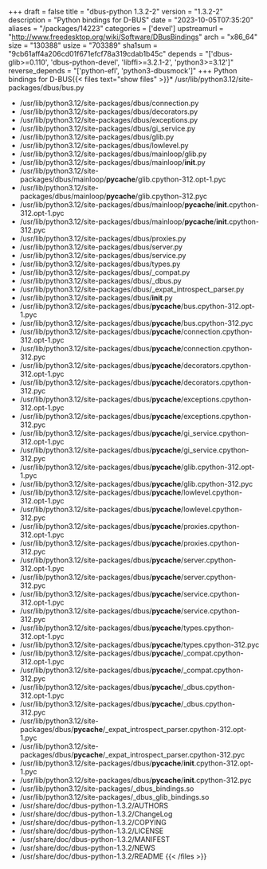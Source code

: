 +++
draft = false
title = "dbus-python 1.3.2-2"
version = "1.3.2-2"
description = "Python bindings for D-BUS"
date = "2023-10-05T07:35:20"
aliases = "/packages/14223"
categories = ['devel']
upstreamurl = "http://www.freedesktop.org/wiki/Software/DBusBindings"
arch = "x86_64"
size = "130388"
usize = "703389"
sha1sum = "9cb61aff4a206cd01f671efcf78a319cdab1b45c"
depends = "['dbus-glib>=0.110', 'dbus-python-devel', 'libffi>=3.2.1-2', 'python3>=3.12']"
reverse_depends = "['python-efl', 'python3-dbusmock']"
+++
Python bindings for D-BUS{{< files text="show files" >}}* /usr/lib/python3.12/site-packages/dbus/bus.py
* /usr/lib/python3.12/site-packages/dbus/connection.py
* /usr/lib/python3.12/site-packages/dbus/decorators.py
* /usr/lib/python3.12/site-packages/dbus/exceptions.py
* /usr/lib/python3.12/site-packages/dbus/gi_service.py
* /usr/lib/python3.12/site-packages/dbus/glib.py
* /usr/lib/python3.12/site-packages/dbus/lowlevel.py
* /usr/lib/python3.12/site-packages/dbus/mainloop/glib.py
* /usr/lib/python3.12/site-packages/dbus/mainloop/__init__.py
* /usr/lib/python3.12/site-packages/dbus/mainloop/__pycache__/glib.cpython-312.opt-1.pyc
* /usr/lib/python3.12/site-packages/dbus/mainloop/__pycache__/glib.cpython-312.pyc
* /usr/lib/python3.12/site-packages/dbus/mainloop/__pycache__/__init__.cpython-312.opt-1.pyc
* /usr/lib/python3.12/site-packages/dbus/mainloop/__pycache__/__init__.cpython-312.pyc
* /usr/lib/python3.12/site-packages/dbus/proxies.py
* /usr/lib/python3.12/site-packages/dbus/server.py
* /usr/lib/python3.12/site-packages/dbus/service.py
* /usr/lib/python3.12/site-packages/dbus/types.py
* /usr/lib/python3.12/site-packages/dbus/_compat.py
* /usr/lib/python3.12/site-packages/dbus/_dbus.py
* /usr/lib/python3.12/site-packages/dbus/_expat_introspect_parser.py
* /usr/lib/python3.12/site-packages/dbus/__init__.py
* /usr/lib/python3.12/site-packages/dbus/__pycache__/bus.cpython-312.opt-1.pyc
* /usr/lib/python3.12/site-packages/dbus/__pycache__/bus.cpython-312.pyc
* /usr/lib/python3.12/site-packages/dbus/__pycache__/connection.cpython-312.opt-1.pyc
* /usr/lib/python3.12/site-packages/dbus/__pycache__/connection.cpython-312.pyc
* /usr/lib/python3.12/site-packages/dbus/__pycache__/decorators.cpython-312.opt-1.pyc
* /usr/lib/python3.12/site-packages/dbus/__pycache__/decorators.cpython-312.pyc
* /usr/lib/python3.12/site-packages/dbus/__pycache__/exceptions.cpython-312.opt-1.pyc
* /usr/lib/python3.12/site-packages/dbus/__pycache__/exceptions.cpython-312.pyc
* /usr/lib/python3.12/site-packages/dbus/__pycache__/gi_service.cpython-312.opt-1.pyc
* /usr/lib/python3.12/site-packages/dbus/__pycache__/gi_service.cpython-312.pyc
* /usr/lib/python3.12/site-packages/dbus/__pycache__/glib.cpython-312.opt-1.pyc
* /usr/lib/python3.12/site-packages/dbus/__pycache__/glib.cpython-312.pyc
* /usr/lib/python3.12/site-packages/dbus/__pycache__/lowlevel.cpython-312.opt-1.pyc
* /usr/lib/python3.12/site-packages/dbus/__pycache__/lowlevel.cpython-312.pyc
* /usr/lib/python3.12/site-packages/dbus/__pycache__/proxies.cpython-312.opt-1.pyc
* /usr/lib/python3.12/site-packages/dbus/__pycache__/proxies.cpython-312.pyc
* /usr/lib/python3.12/site-packages/dbus/__pycache__/server.cpython-312.opt-1.pyc
* /usr/lib/python3.12/site-packages/dbus/__pycache__/server.cpython-312.pyc
* /usr/lib/python3.12/site-packages/dbus/__pycache__/service.cpython-312.opt-1.pyc
* /usr/lib/python3.12/site-packages/dbus/__pycache__/service.cpython-312.pyc
* /usr/lib/python3.12/site-packages/dbus/__pycache__/types.cpython-312.opt-1.pyc
* /usr/lib/python3.12/site-packages/dbus/__pycache__/types.cpython-312.pyc
* /usr/lib/python3.12/site-packages/dbus/__pycache__/_compat.cpython-312.opt-1.pyc
* /usr/lib/python3.12/site-packages/dbus/__pycache__/_compat.cpython-312.pyc
* /usr/lib/python3.12/site-packages/dbus/__pycache__/_dbus.cpython-312.opt-1.pyc
* /usr/lib/python3.12/site-packages/dbus/__pycache__/_dbus.cpython-312.pyc
* /usr/lib/python3.12/site-packages/dbus/__pycache__/_expat_introspect_parser.cpython-312.opt-1.pyc
* /usr/lib/python3.12/site-packages/dbus/__pycache__/_expat_introspect_parser.cpython-312.pyc
* /usr/lib/python3.12/site-packages/dbus/__pycache__/__init__.cpython-312.opt-1.pyc
* /usr/lib/python3.12/site-packages/dbus/__pycache__/__init__.cpython-312.pyc
* /usr/lib/python3.12/site-packages/_dbus_bindings.so
* /usr/lib/python3.12/site-packages/_dbus_glib_bindings.so
* /usr/share/doc/dbus-python-1.3.2/AUTHORS
* /usr/share/doc/dbus-python-1.3.2/ChangeLog
* /usr/share/doc/dbus-python-1.3.2/COPYING
* /usr/share/doc/dbus-python-1.3.2/LICENSE
* /usr/share/doc/dbus-python-1.3.2/MANIFEST
* /usr/share/doc/dbus-python-1.3.2/NEWS
* /usr/share/doc/dbus-python-1.3.2/README
{{< /files >}}